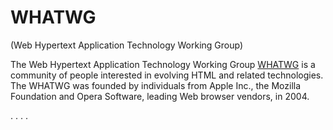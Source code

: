 # WHATWG
 (Web Hypertext Application Technology Working Group)


The Web Hypertext Application Technology Working Group [WHATWG](https://whatwg.org) is a community of people interested in evolving HTML and related technologies. The WHATWG was founded by individuals from Apple Inc., the Mozilla Foundation and Opera Software, leading Web browser vendors, in 2004.



.
.
.
.
